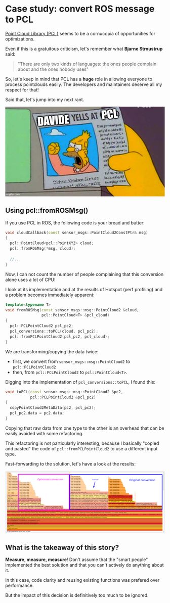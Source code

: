 # Case study: convert ROS message to PCL

[Point Cloud Library (PCL)](https://pointclouds.org/) 
seems to be a cornucopia of opportunities for optimizations.

Even if this is a gratuitous criticism, let's remember what
**Bjarne Stroustrup** said:

> "There are only two kinds of languages: the ones people complain about and the ones nobody uses"

So, let's keep in mind that PCL has a **huge** role in 
allowing everyone to process pointclouds easily.
The developers and maintainers deserve all my respect for that!

Said that, let's jump into my next rant.

![](img/davide_yells_at_PCL.jpg)


## Using pcl::fromROSMsg()

If you use PCL in ROS, the following code is your bread and butter:

```c++
void cloudCallback(const sensor_msgs::PointCloud2ConstPtr& msg)
{
  pcl::PointCloud<pcl::PointXYZ> cloud;
  pcl::fromROSMsg(*msg, cloud);

  //...
}
```

Now, I can not count the number of people complaining that
this conversion alone uses a lot of CPU!

I look at its implementation and at the results of Hotspot
(perf profiling) and a problem becomes immediately apparent:

```c++
template<typename T>
void fromROSMsg(const sensor_msgs::msg::PointCloud2 &cloud,
                pcl::PointCloud<T> &pcl_cloud)
{
  pcl::PCLPointCloud2 pcl_pc2;
  pcl_conversions::toPCL(cloud, pcl_pc2);
  pcl::fromPCLPointCloud2(pcl_pc2, pcl_cloud);
}
```

We are transforming/copying the data twice:

- first, we convert from `sensor_msgs::msg::PointCloud2` to 
`pcl::PCLPointCloud2`
- then, from `pcl::PCLPointCloud2` to `pcl::PointCloud<T>`.

Digging into the implementation of `pcl_conversions::toPCL`, I found this:

```c++
void toPCL(const sensor_msgs::msg::PointCloud2 &pc2,
           pcl::PCLPointCloud2 &pcl_pc2)
{
  copyPointCloud2MetaData(pc2, pcl_pc2);
  pcl_pc2.data = pc2.data;
}
```

Copying that raw data  from one type to the other is an overhead that can be easily avoided
with some refactoring.

This refactoring is not particularly interesting, because I basically "copied and pasted"
the code of `pcl::fromPCLPointCloud2` to use a different input type.

Fast-forwarding to the solution, let's have a look at the results:

![](img/pcl_fromros.png)

## What is the takeaway of this story?

**Measure, measure, measure**! Don't assume that the "smart people" implemented the best solution and that you can't actively do anything about it.

In this case, code clarity and reusing existing functions was prefered over performance.

But the impact of this decision is definitively too much to be ignored.




